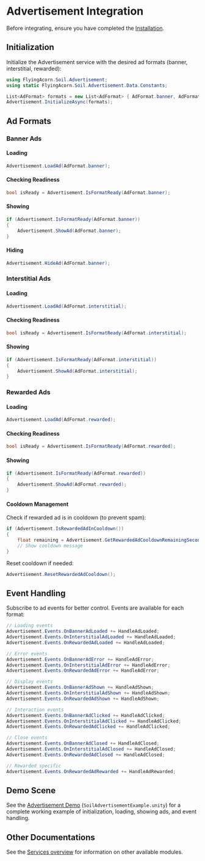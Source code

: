 # Advertisement Integration

Before integrating, ensure you have completed the [Installation](../Installation.md).

## Initialization

Initialize the Advertisement service with the desired ad formats (banner, interstitial, rewarded):

```csharp
using FlyingAcorn.Soil.Advertisement;
using static FlyingAcorn.Soil.Advertisement.Data.Constants;

List<AdFormat> formats = new List<AdFormat> { AdFormat.banner, AdFormat.interstitial, AdFormat.rewarded };
Advertisement.InitializeAsync(formats);
```

## Ad Formats

### Banner Ads

#### Loading
```csharp
Advertisement.LoadAd(AdFormat.banner);
```

#### Checking Readiness
```csharp
bool isReady = Advertisement.IsFormatReady(AdFormat.banner);
```

#### Showing
```csharp
if (Advertisement.IsFormatReady(AdFormat.banner))
{
    Advertisement.ShowAd(AdFormat.banner);
}
```

#### Hiding
```csharp
Advertisement.HideAd(AdFormat.banner);
```

### Interstitial Ads

#### Loading
```csharp
Advertisement.LoadAd(AdFormat.interstitial);
```

#### Checking Readiness
```csharp
bool isReady = Advertisement.IsFormatReady(AdFormat.interstitial);
```

#### Showing
```csharp
if (Advertisement.IsFormatReady(AdFormat.interstitial))
{
    Advertisement.ShowAd(AdFormat.interstitial);
}
```

### Rewarded Ads

#### Loading
```csharp
Advertisement.LoadAd(AdFormat.rewarded);
```

#### Checking Readiness
```csharp
bool isReady = Advertisement.IsFormatReady(AdFormat.rewarded);
```

#### Showing
```csharp
if (Advertisement.IsFormatReady(AdFormat.rewarded))
{
    Advertisement.ShowAd(AdFormat.rewarded);
}
```

#### Cooldown Management
Check if rewarded ad is in cooldown (to prevent spam):
```csharp
if (Advertisement.IsRewardedAdInCooldown())
{
    float remaining = Advertisement.GetRewardedAdCooldownRemainingSeconds();
    // Show cooldown message
}
```

Reset cooldown if needed:
```csharp
Advertisement.ResetRewardedAdCooldown();
```

## Event Handling

Subscribe to ad events for better control. Events are available for each format:

```csharp
// Loading events
Advertisement.Events.OnBannerAdLoaded += HandleAdLoaded;
Advertisement.Events.OnInterstitialAdLoaded += HandleAdLoaded;
Advertisement.Events.OnRewardedAdLoaded += HandleAdLoaded;

// Error events
Advertisement.Events.OnBannerAdError += HandleAdError;
Advertisement.Events.OnInterstitialAdError += HandleAdError;
Advertisement.Events.OnRewardedAdError += HandleAdError;

// Display events
Advertisement.Events.OnBannerAdShown += HandleAdShown;
Advertisement.Events.OnInterstitialAdShown += HandleAdShown;
Advertisement.Events.OnRewardedAdShown += HandleAdShown;

// Interaction events
Advertisement.Events.OnBannerAdClicked += HandleAdClicked;
Advertisement.Events.OnInterstitialAdClicked += HandleAdClicked;
Advertisement.Events.OnRewardedAdClicked += HandleAdClicked;

// Close events
Advertisement.Events.OnBannerAdClosed += HandleAdClosed;
Advertisement.Events.OnInterstitialAdClosed += HandleAdClosed;
Advertisement.Events.OnRewardedAdClosed += HandleAdClosed;

// Rewarded specific
Advertisement.Events.OnRewardedAdRewarded += HandleAdRewarded;
```

## Demo Scene

See the [Advertisement Demo](../README.md#demo-scenes) (`SoilAdvertisementExample.unity`) for a complete working example of initialization, loading, showing ads, and event handling.

## Other Documentations

See the [Services overview](../README.md#services) for information on other available modules.